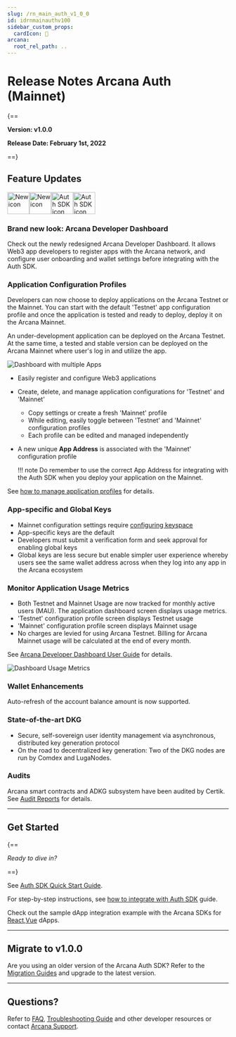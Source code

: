 ```yaml
---
slug: /rn_main_auth_v1_0_0
id: idrnmainauthv100
sidebar_custom_props:
  cardIcon: 🏁
arcana:
  root_rel_path: ..
---
```


# Release Notes Arcana Auth (Mainnet)

{==

**Version: v1.0.0**

**Release Date: February 1st, 2022**

==}

## Feature Updates 

<img src="/img/icon_new_light.png#only-light" alt="New icon" width="50" /><img src="/img/icon_new_dark.png#only-dark" alt="New icon" width="50" /><img src="/img/icons/i_an_authsdk_light.png#only-light" alt="Auth SDK icon" width="50"/><img src="/img/icons/i_an_authsdk_dark.png#only-dark" alt="Auth SDK icon" width="50" />

### Brand new look: Arcana Developer Dashboard

Check out the newly redesigned Arcana Developer Dashboard. It allows Web3 app developers to register apps with the Arcana network, and configure user onboarding and wallet settings before integrating with the Auth SDK.

### Application Configuration Profiles

Developers can now choose to deploy applications on the Arcana Testnet or the Mainnet. You can start with the default 'Testnet' app configuration profile and once the application is tested and ready to deploy, deploy it on the Arcana Mainnet.

An under-development application can be deployed on the Arcana Testnet. At the same time, a tested and stable version can be deployed on the Arcana Mainnet where user's log in and utilize the app.

![Dashboard with multiple Apps](/img/an_db_mulitiple_apps.png)

- Easily register and configure Web3 applications
- Create, delete, and manage application configurations for 'Testnet' and 'Mainnet'
    - Copy settings or create a fresh 'Mainnet' profile
    - While editing, easily toggle between 'Testnet' and 'Mainnet' configuration profiles
    - Each profile can be edited and managed independently
- A new unique **App Address** is associated with the 'Mainnet' configuration profile

    !!! note
          Do remember to use the correct App Address for integrating with the Auth SDK when you deploy your application on the Mainnet.

See [how to manage application profiles]({{page.meta.arcana.root_rel_path}}/db/config_dApp_with_db.md#manage-testnet-and-mainnet-configurations) for details. 

### App-specific and Global Keys

- Mainnet configuration settings require [configuring keyspace]({{page.meta.arcana.root_rel_path}}/db/config_dApp_with_db.md#configure-mainnet-keyspace)
- App-specific keys are the default
- Developers must submit a verification form and seek approval for enabling global keys 
- Global keys are less secure but enable simpler user experience whereby users see the same wallet address across when they log into any app in the Arcana ecosystem

### Monitor Application Usage Metrics

- Both Testnet and Mainnet Usage are now tracked for monthly active users (MAU). The application dashboard screen displays usage metrics.
- 'Testnet' configuration profile screen displays Testnet usage
- 'Mainnet' configuration profile screen displays Mainnet usage
- No charges are levied for using Arcana Testnet. Billing for Arcana Mainnet usage will be calculated at the end of every month.
  
See [Arcana Developer Dashboard User Guide]({{page.meta.arcana.root_rel_path}}/db/config_dApp_with_db.md#monitor-usage) for details.

![Dashboard Usage Metrics](/img/an_db_usage_metrics.png)

### Wallet Enhancements 

Auto-refresh of the account balance amount is now supported.

### State-of-the-art DKG

- Secure, self-sovereign user identity management via asynchronous, distributed key generation protocol
- On the road to decentralized key generation: Two of the DKG nodes are run by Comdex and LugaNodes.

### Audits

Arcana smart contracts and ADKG subsystem have been audited by Certik. See [Audit Reports]({{page.meta.arcana.root_rel_path}}/audit/index.md) for details.

---

## Get Started

{==

*Ready to dive in?* 

==}

See [Auth SDK Quick Start Guide]({{page.meta.arcana.root_rel_path}}/walletsdk/wallet_qs.md). 

For step-by-step instructions, see [how to integrate with Auth SDK]({{page.meta.arcana.root_rel_path}}/howto/integrate_auth/index.md) guide. 

Check out the sample dApp integration example with the Arcana SDKs for [React]({{page.meta.arcana.root_rel_path}}/howto/integrate_auth/integrate_wallet_react.md),[Vue](https://github.com/arcana-network/basic-storage-wallet-integration) dApps.

---

## Migrate to v1.0.0

Are you using an older version of the Arcana Auth SDK? Refer to the [Migration Guides]({{page.meta.arcana.root_rel_path}}/migration/index.md) and upgrade to the latest version.

---

## Questions? 

Refer to [FAQ]({{page.meta.arcana.root_rel_path}}/faq/faq_gen.md), [Troubleshooting Guide]({{page.meta.arcana.root_rel_path}}/troubleshooting.md) and other developer resources or contact [Arcana Support]({{page.meta.arcana.root_rel_path}}/support.md).
